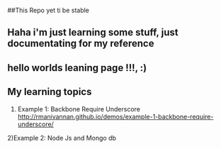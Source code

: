 ##This Repo yet ti be stable 

## Haha i'm just learning some stuff, just documentating for my reference

## hello worlds leaning page !!!, :)

## My learning topics

1) Example 1: Backbone Require Underscore  
http://rmanivannan.github.io/demos/example-1-backbone-require-underscore/

2)Example 2: Node Js and Mongo db
